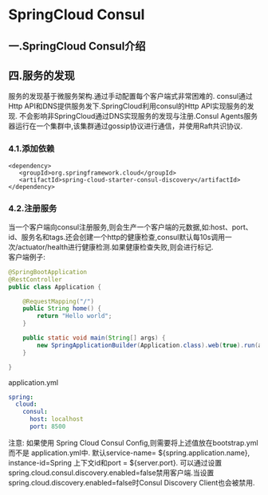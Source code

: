 # SpringCloud Consul
## 一.SpringCloud Consul介绍
## 四.服务的发现
服务的发现基于微服务架构.通过手动配置每个客户端式非常困难的.
consul通过Http API和DNS提供服务发下.SpringCloud利用consul的Http API实现服务的发现.
不会影响非SpringCloud通过DNS实现服务的发现与注册.Consul Agents服务器运行在一个集群中,该集群通过gossip协议进行通信，并使用Raft共识协议.
### 4.1.添加依赖
```manifest
<dependency>
   <groupId>org.springframework.cloud</groupId>
   <artifactId>spring-cloud-starter-consul-discovery</artifactId>
</dependency>
```
### 4.2.注册服务
当一个客户端向consul注册服务,则会生产一个客户端的元数据,如:host、port、id、服务名和tags.还会创建一个http的健康检查,consul默认每10s调用一次/actuator/health进行健康检测.如果健康检查失败,则会进行标记.
<br>
客户端例子:
```java
@SpringBootApplication
@RestController
public class Application {

    @RequestMapping("/")
    public String home() {
        return "Hello world";
    }

    public static void main(String[] args) {
        new SpringApplicationBuilder(Application.class).web(true).run(args);
    }

}
```
application.yml
```yaml
spring:
  cloud:
    consul:
      host: localhost
      port: 8500
```
注意:
如果使用 Spring Cloud Consul Config,则需要将上述值放在bootstrap.yml而不是 application.yml中.
默认service-name= ${spring.application.name}, instance-id=Spring 上下文id和port = ${server.port}.
可以通过设置spring.cloud.consul.discovery.enabled=false禁用客户端.当设置spring.cloud.discovery.enabled=false时Consul Discovery Client也会被禁用.